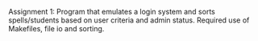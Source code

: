 Assignment 1: Program that emulates a login system and sorts spells/students based on user criteria and admin status. Required use of Makefiles, file io and sorting.
